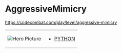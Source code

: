 # AggressiveMimicry 

https://codecombat.com/play/level/aggressive-mimicry
<table>
<tr>
<td>

![Hero Picture](hero.png?raw=true "Hero Picture")

</td>
<td>
<ul>
<li>

[PYTHON](AggressiveMimicry.py)

</li>
</td>
</tr>
<table>